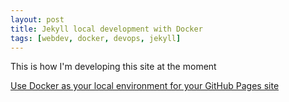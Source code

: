 ```yaml
---
layout: post
title: Jekyll local development with Docker
tags: [webdev, docker, devops, jekyll]
---
```


This is how I'm developing this site at the moment

[Use Docker as your local environment for your GitHub Pages site](https://code.ricalo.com/docker/github-pages/GitHub-Pages-Docker/)